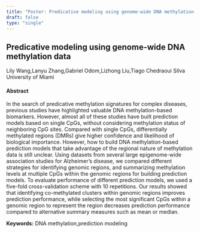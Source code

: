 ```yaml
---
title: "Poster: Predicative modeling using genome-wide DNA methylation data"
draft: false
type: "single"
---
```


## Predicative modeling using genome-wide DNA methylation data
Lily Wang,Lanyu Zhang,Gabriel Odom,Lizhong Liu,Tiago Chedraoui Silva
University of Miami
#### Abstract

In the search of predicative methylation signatures for complex diseases, previous studies have highlighted valuable DNA methylation-based biomarkers. However, almost all of these studies have built prediction models based on single CpGs, without considering methylation status of neighboring CpG sites. Compared with single CpGs, differentially methylated regions (DMRs) give higher confidence and likelihood of biological importance. 
	However, how to build DNA methylation-based prediction models that take advantage of the regional nature of methylation data is still unclear. Using datasets from several large epigenome-wide association studies for Alzheimer’s disease, we compared different strategies for identifying genomic regions, and summarizing methylation levels at multiple CpGs within the genomic regions for building prediction models. To evaluate performance of different prediction models, we used a five-fold cross-validation scheme with 10 repetitions. Our results showed that identifying co-methylated clusters within genomic regions improves prediction performance, while selecting the most significant CpGs within a genomic region to represent the region decreases prediction performance compared to alternative summary measures such as mean or median. 


**Keywords:** DNA methylation,prediction modeling
